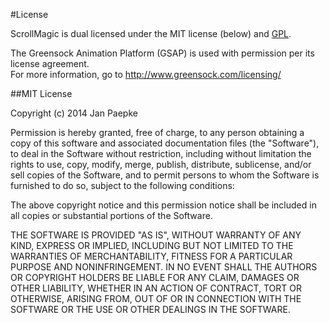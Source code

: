 
#License

ScrollMagic is dual licensed under the MIT license (below) and [GPL](http://www.gnu.org/licenses/gpl-3.0.html).

The Greensock Animation Platform (GSAP) is used with permission per its license agreement.  
For more information, go to http://www.greensock.com/licensing/

##MIT License

Copyright (c) 2014 Jan Paepke

Permission is hereby granted, free of charge, to any person obtaining a copy of this software and associated documentation files (the "Software"), to deal in the Software without restriction, including without limitation the rights to use, copy, modify, merge, publish, distribute, sublicense, and/or sell copies of the Software, and to permit persons to whom the Software is furnished to do so, subject to the following conditions:

The above copyright notice and this permission notice shall be included in all copies or substantial portions of the Software.

THE SOFTWARE IS PROVIDED "AS IS", WITHOUT WARRANTY OF ANY KIND, EXPRESS OR IMPLIED, INCLUDING BUT NOT LIMITED TO THE WARRANTIES OF MERCHANTABILITY, FITNESS FOR A PARTICULAR PURPOSE AND NONINFRINGEMENT. IN NO EVENT SHALL THE AUTHORS OR COPYRIGHT HOLDERS BE LIABLE FOR ANY CLAIM, DAMAGES OR OTHER LIABILITY, WHETHER IN AN ACTION OF CONTRACT, TORT OR OTHERWISE, ARISING FROM, OUT OF OR IN CONNECTION WITH THE SOFTWARE OR THE USE OR OTHER DEALINGS IN THE SOFTWARE.